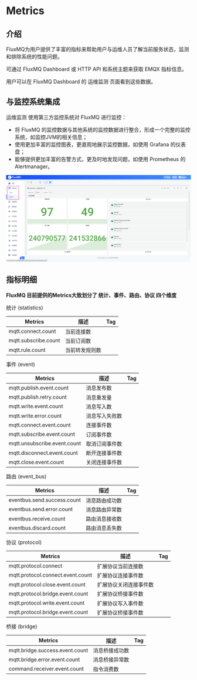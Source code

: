 # Metrics

## 介绍
FluxMQ为用户提供了丰富的指标来帮助用户与运维人员了解当前服务状态，监测和排除系统的性能问题。

可通过 FluxMQ Dashboard 或 HTTP API 和系统主题来获取 EMQX 指标信息。

用户可以在 FluxMQ Dashboard 的 运维监测 页面看到这些数据。

## 与监控系统集成
运维监测 使用第三方监控系统对 FluxMQ 进行监控：

- 将 FluxMQ 的监控数据与其他系统的监控数据进行整合，形成一个完整的监控系统，如监控JVM的相关信息；
- 使用更加丰富的监控图表，更直观地展示监控数据，如使用 Grafana 的仪表盘；
- 能够提供更加丰富的告警方式，更及时地发现问题，如使用 Prometheus 的 Alertmanager。

![metrics.png](../../assets/images/metrics/metrics.png)

## 指标明细
**FluxMQ 目前提供的Metrics大致划分了 统计、事件、路由、协议 四个维度**

统计 (statistics)

| **Metrics**            | **描述**  | **Tag** |
|------------------------|---------|---------|
| mqtt.connect.count     | 当前连接数   |
| mqtt.subscribe.count   | 当前订阅数   |
| mqtt.rule.count        | 当前转发规则数 |

事件 (event)

| **Metrics**                  | **描述**  | **Tag** |
|------------------------------|---------|---------|
| mqtt.publish.event.count     | 消息发布数   |
| mqtt.publish.retry.count     | 消息重发量   |
| mqtt.write.event.count       | 消息写入数   |
| mqtt.write.error.count       | 消息写入失败数 |
| mqtt.connect.event.count     | 连接事件数   |
| mqtt.subscribe.event.count   | 订阅事件数   |
| mqtt.unsubscribe.event.count | 取消订阅事件数 |
| mqtt.disconnect.event.count  | 断开连接事件数 |
| mqtt.close.event.count       | 关闭连接事件数 |

路由 (event_bus)

| **Metrics**                  | **描述**  | **Tag** |
|------------------------------|---------|---------|
| eventbus.send.success.count  | 消息路由成功数 |
| eventbus.send.error.count    | 消息路由异常数 |
| eventbus.receive.count       | 路由消息接收数 |
| eventbus.discard.count       | 路由消息丢失数 |

协议 (protocol)

| **Metrics**                        | **描述**      | **Tag** |
|------------------------------------|-------------|---------|
| mqtt.protocol.connect              | 扩展协议当前连接数   |
| mqtt.protocol.connect.event.count  | 扩展协议连接事件数   |
| mqtt.protocol.close.event.count    | 扩展协议关闭连接事件数 |
| mqtt.protocol.bridge.event.count   | 扩展协议桥接事件数   |
| mqtt.protocol.write.event.count    | 扩展协议写入事件数   |
| mqtt.protocol.bridge.event.count   | 扩展协议桥接事件数   |

桥接 (bridge)

| **Metrics**                       | **描述**    | **Tag** |
|-----------------------------------|-----------|---------|
| mqtt.bridge.success.event.count   | 消息桥接成功数   |
| mqtt.bridge.error.event.count     | 消息桥接异常数   |
| command.receiver.event.count      | 指令消费数     |